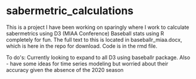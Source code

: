 # sabermetric_calculations

This is a project I have been working on sparingly where I work to calculate sabermetrics using D3 (MIAA Conference) Baseball stats using R completely for fun. The full text to this is located in baseballr_miaa.docx, which is here in the repo for download. Code is in the rmd file. 

To do's: Currently looking to expand to all D3 using baseballr package. 
Also - have some ideas for time series modeling but worried about their accuracy given the absence of the 2020 season
